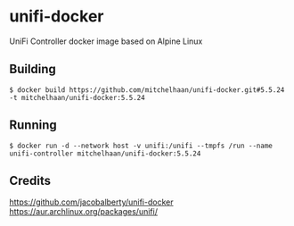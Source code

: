 # unifi-docker

UniFi Controller docker image based on Alpine Linux

## Building

```
$ docker build https://github.com/mitchelhaan/unifi-docker.git#5.5.24 -t mitchelhaan/unifi-docker:5.5.24
```

## Running

```
$ docker run -d --network host -v unifi:/unifi --tmpfs /run --name unifi-controller mitchelhaan/unifi-docker:5.5.24
```

## Credits

https://github.com/jacobalberty/unifi-docker
https://aur.archlinux.org/packages/unifi/
